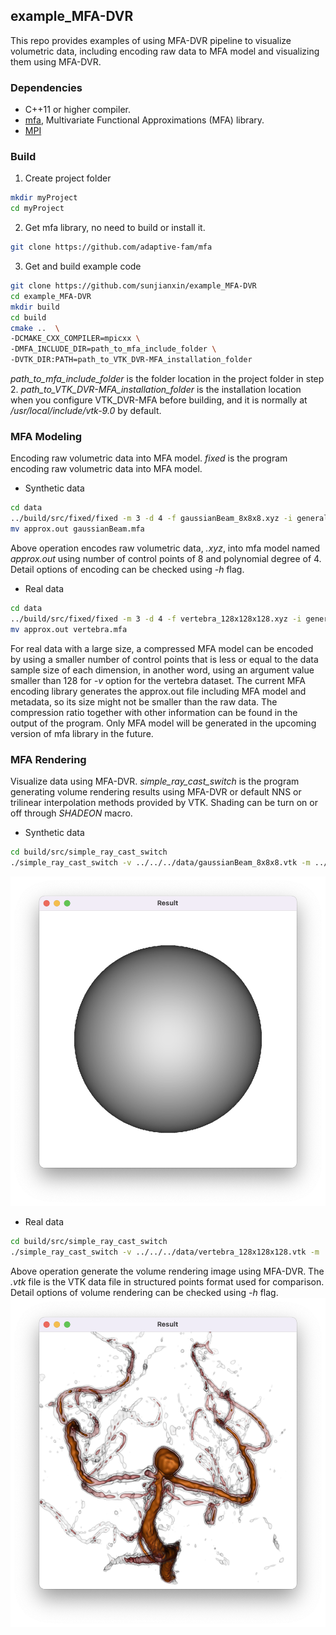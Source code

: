 ## example_MFA-DVR
This repo provides examples of using MFA-DVR pipeline to visualize volumetric data, including encoding raw data to MFA model and visualizing them using MFA-DVR.

###  Dependencies
- C++11 or higher compiler.
- [mfa](https://github.com/adaptive-fam/mfa), Multivariate Functional Approximations (MFA) library.
- [MPI](http://www.mpich.org)

### Build
1. Create project folder
```bash
mkdir myProject
cd myProject
```
2. Get mfa library, no need to build or install it.
```bash
git clone https://github.com/adaptive-fam/mfa
```
3. Get and build example code
```bash
git clone https://github.com/sunjianxin/example_MFA-DVR
cd example_MFA-DVR
mkdir build
cd build
cmake ..  \
-DCMAKE_CXX_COMPILER=mpicxx \
-DMFA_INCLUDE_DIR=path_to_mfa_include_folder \
-DVTK_DIR:PATH=path_to_VTK_DVR-MFA_installation_folder
```
*path_to_mfa_include_folder* is the folder location in the project folder in step 2. *path_to_VTK_DVR-MFA_installation_folder* is the installation location when you configure VTK_DVR-MFA before building, and it is normally at */usr/local/include/vtk-9.0* by default.
### MFA Modeling
Encoding raw volumetric data into MFA model. *fixed* is the program encoding raw volumetric data into MFA model.
* Synthetic data
```bash
cd data
../build/src/fixed/fixed -m 3 -d 4 -f gaussianBeam_8x8x8.xyz -i general -n 8 -v 8 -q 4
mv approx.out gaussianBeam.mfa
```
Above operation encodes raw volumetric data, *.xyz*, into mfa model named *approx.out* using number of control points of 8 and polynomial degree of 4. Detail options of encoding can be checked using *-h* flag.
* Real data
```bash
cd data
../build/src/fixed/fixed -m 3 -d 4 -f vertebra_128x128x128.xyz -i general -n 128 -v 128 -q 4
mv approx.out vertebra.mfa
```
For real data with a large size, a compressed MFA model can be encoded by using a smaller number of control points that is less or equal to the data sample size of each dimension, in another word, using an argument value smaller than 128 for *-v* option for the vertebra dataset. The current MFA encoding library generates the approx.out file including MFA model and metadata, so its size might not be smaller than the raw data. The compression ratio together with other information can be found in the output of the program. Only MFA model will be generated in the upcoming version of mfa library in the future.

### MFA Rendering
Visualize data using MFA-DVR. *simple_ray_cast_switch* is the program generating volume rendering results using MFA-DVR or default NNS or trilinear interpolation methods provided by VTK. Shading can be turn on or off through *SHADEON* macro.
* Synthetic data
```bash
cd build/src/simple_ray_cast_switch
./simple_ray_cast_switch -v ../../../data/gaussianBeam_8x8x8.vtk -m ../../../data/gaussianBeam.mfa -n gaussianbeam -d 8 -e mfa
```
![results](https://github.com/sunjianxin/example_MFA-DVR/blob/main/doc/gaussianBeam.png)
* Real data
```bash
cd build/src/simple_ray_cast_switch
./simple_ray_cast_switch -v ../../../data/vertebra_128x128x128.vtk -m ../../../data/vertebra.mfa -n vertebra -d 128 -e mfa
```
Above operation generate the volume rendering image using MFA-DVR. The *.vtk* file is the VTK data file in structured points format used for comparison. Detail options of volume rendering can be checked using *-h* flag.
![results](https://github.com/sunjianxin/example_MFA-DVR/blob/main/doc/vertebra.png)
